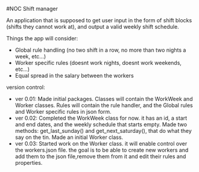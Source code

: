 #NOC Shift manager

An application that is supposed to get user input in the form of shift blocks (shifts they cannot work at),
and output a valid weekly shift schedule.

Things the app will consider:
* Global rule handling (no two shift in a row, no more than two nights a week, etc...)
* Worker specific rules (doesnt work nights, doesnt work weekends, etc...)
* Equal spread in the salary between the workers


version control:
- ver 0.01: Made initial packages.
 Classes will contain the WorkWeek and Worker classes.
 Rules will contain the rule handler, and the Global rules and Worker specific rules in json form.
- ver 0.02: Completed the WorkWeek class for now. it has an id, a start and end dates, and the weekly schedule
that starts empty. Made two methods: get_last_sunday() and get_next_saturday(), that do what they say on the tin.
Made an initial Worker class.
- ver 0.03: Started work on the Worker class. it will enable control over the workers.json file.
the goal is to be able to create new workers and add them to the json file,remove them from it and edit their rules and properties.